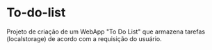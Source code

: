 # To-do-list
Projeto de criação de um WebApp "To Do List" que armazena tarefas (localstorage) de acordo com a requisição do usuário.
